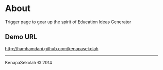 About
=====
Trigger page to gear up the spirit of Education Ideas Generator

Demo URL
--------
http://hamhamdani.github.com/kenapasekolah

----
KenapaSekolah © 2014


